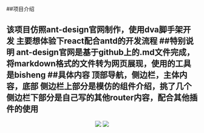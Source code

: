 ##项目介绍

该项目仿照ant-design官网制作，使用dva脚手架开发
主要想体验下react配合antd的开发流程
##特别说明
ant-design官网是基于github上的.md文件完成，将markdown格式的文件转为网页展现，使用的工具是bisheng
##具体内容
顶部导航，侧边栏，主体内容，底部
侧边栏上部分是模仿的组件介绍，挑了几个
侧边栏下部分是自己写的其他router内容，配合其他插件的使用
---

<p align="center">
  <img src="http://120.27.120.107:5083/dist/1.png" />
  <img src="http://120.27.120.107:5083/dist/2.png" />
</p>
